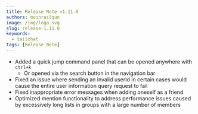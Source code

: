 ```yaml
---
title: Release Note v1.11.0
authors: moonrailgun
image: /img/logo.svg
slug: release-1.11.0
keywords:
  - tailchat
tags: [Release Note]
---
```


- Added a quick jump command panel that can be opened anywhere with `ctrl+k`
  - Or opened via the search button in the navigation bar
- Fixed an issue where sending an invalid userId in certain cases would cause the entire user information query request to fail
- Fixed inappropriate error messages when adding oneself as a friend
- Optimized mention functionality to address performance issues caused by excessively long lists in groups with a large number of members
